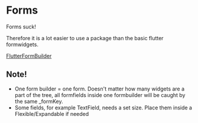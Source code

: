 # Forms

Forms suck!

Therefore it is a lot easier to use a package than the basic flutter formwidgets.

[FlutterFormBuilder](https://pub.dev/packages/flutter_form_builder)

## Note!

* One form builder = one form. Doesn't matter how many widgets are a part of the tree, all formfields inside one formbuilder will be caught by the same _formKey.
* Some fields, for example TextField, needs a set size. Place them inside a Flexible/Expandable if needed